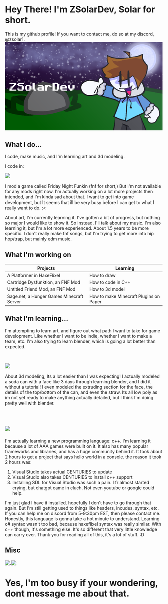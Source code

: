 # Hey There! I'm ZSolarDev, Solar for short.
This is my github profile! If you want to contact me, do so at my discord, @zsolar1.
![](https://github.com/ZSolarDev/ZSolarDev/blob/main/Banner.png)
## What I do...
I code, make music, and I'm learning art and 3d modeling.

I code in:

[![](https://skillicons.dev/icons?i=haxeflixel,lua)](https://skillicons.dev)

I mod a game called Friday Night Funkin (fnf for short,) But I'm not available for any mods right now. I'm actually working on a lot more projects then intended, and I'm kinda sad about that. I want to get into game development, but It seems that ill be very busy before I can get to what I really want to do. :<

About art, I'm currently learning it. I've gotten a bit of progress, but nothing so major I would like to show it. So instead, I'll talk about my music. I'm also learning it, but I'm a lot more experienced. About 1.5 years to be more specific. I don't really make fnf songs, but I'm trying to get more into hip hop/trap, but mainly edm music.

## What I'm working on
|Projects|Learning|
|--|--|
|A Platformer in HaxeFlixel|How to draw|
|Cartridge Dysfunktion, an FNF Mod|How to code in C++|
|Untitled Friend Mod, an FNF Mod|How to 3d model|
|Sage.net, a Hunger Games Minecraft Server|How to make Minecraft Plugins on Paper|

## What I'm learning...
I'm attempting to learn art, and figure out what path I want to take for game development. Like whether I want to be indie, whether I want to make a team, etc. I'm also trying to learn blender, which is going a lot better than expected.

⠀

[![](https://skillicons.dev/icons?i=blender)](https://skillicons.dev)

About 3d modeling, Its a lot easier than I was expecting! I actually modeled a soda can with a face like 3 days through learning blender, and I did it without a tutorial! I even modeled the extruding section for the face, the details of the top/bottom of the can, and even the straw. Its all low poly as im not yet ready to make anything actually detailed, but I think I'm doing pretty well with blender.

⠀

## [![](https://skillicons.dev/icons?i=cpp)](https://skillicons.dev)
I'm actually learning a new programming language: c++. I'm learning it because a lot of AAA games were built on it. It also has many popular frameworks and libraries, and has a huge community behind it. It took about 2 hours to get a project that says hello world in a console. the reason it took 2 hours was:
1. Visual Studio takes actual CENTURIES to update
2. Visual Studio also takes CENTURIES to install c++ support
3. Installing SDL for Visual Studio was such a pain. I fr almost started crying, but chatgpt came in cluch. Not even youtube or google could help.

I'm just glad I have it installed. hopefully I don't have to go through that again. But I'm still getting used to things like headers, incudes, syntax, etc. If you can help me on discord from 5-9:30pm EST, then please contact me. Honestly, this language is gonna take a hot minute to understand. Learning c# syntax wasn't too bad, because haxeflixel syntax was really similar. With c++ though, It's something else. It's so different that very little knowledge can carry over. Thank you for reading all of this, it's a lot of stuff. :D

## Misc
<a href="https://github.com/anuraghazra/github-readme-stats">
  <img height=200 align="center" src="https://github-readme-stats.vercel.app/api?username=zsolardev&theme=tokyonight" />
</a>
<a href="https://github.com/anuraghazra/convoychat">
  <img height=200 align="center" src="https://github-readme-stats.vercel.app/api/top-langs?username=zsolardev&layout=compact&langs_count=8&card_width=320&theme=tokyonight" />
</a>

# Yes, I'm too busy if your wondering, dont message me about that.

